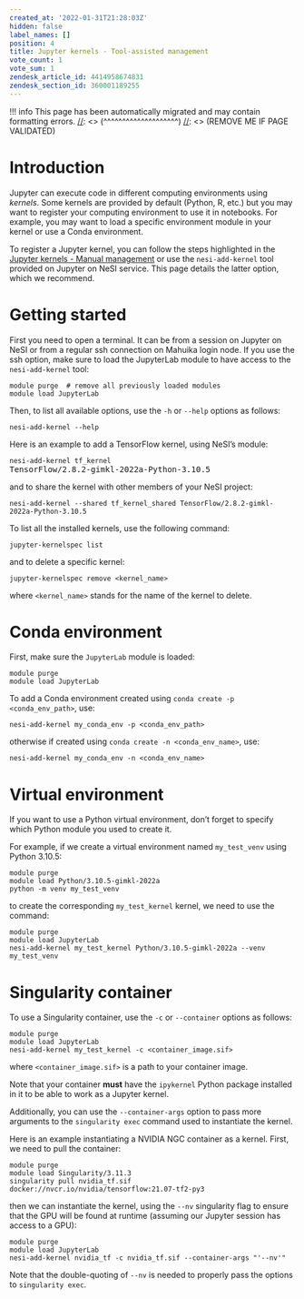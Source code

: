 ```yaml
---
created_at: '2022-01-31T21:28:03Z'
hidden: false
label_names: []
position: 4
title: Jupyter kernels - Tool-assisted management
vote_count: 1
vote_sum: 1
zendesk_article_id: 4414958674831
zendesk_section_id: 360001189255
---
```



[//]: <> (REMOVE ME IF PAGE VALIDATED)
[//]: <> (vvvvvvvvvvvvvvvvvvvv)
!!! info
    This page has been automatically migrated and may contain formatting errors.
[//]: <> (^^^^^^^^^^^^^^^^^^^^)
[//]: <> (REMOVE ME IF PAGE VALIDATED)
<h1 id="01H7EGCRSG9389SGGS98HZYGPE">Introduction</h1>
<p>Jupyter can execute code in different computing environments using <em>kernels</em>. Some kernels are provided by default (Python, R, etc.) but you may want to register your computing environment to use it in notebooks. For example, you may want to load a specific environment module in your kernel or use a Conda environment.</p>
<p>To register a Jupyter kernel, you can follow the steps highlighted in the <a href="https://support.nesi.org.nz/hc/en-gb/articles/4414951820559" target="_blank" rel="noopener">Jupyter kernels - Manual management</a> or use the <code>nesi-add-kernel</code> tool provided on Jupyter on NeSI service. This page details the latter option, which we recommend.</p>
<h1 id="01H7EGCRSGR39X0FERXZP9C3ZT">Getting started</h1>
<p>First you need to open a terminal. It can be from a session on Jupyter on NeSI or from a regular ssh connection on Mahuika login node. If you use the ssh option, make sure to load the JupyterLab module to have access to the <code>nesi-add-kernel</code> tool:</p>
<pre><code>module purge  # remove all previously loaded modules<br>module load JupyterLab
</code></pre>
<p>Then, to list all available options, use the <code>-h</code> or <code>--help</code> options as follows:</p>
<pre><code>nesi-add-kernel --help</code></pre>
<p>Here is an example to add a TensorFlow kernel, using NeSI’s module:</p>
<pre><code>nesi-add-kernel tf_kernel </code>TensorFlow/2.8.2-gimkl-2022a-Python-3.10.5</pre>
<p>and to share the kernel with other members of your NeSI project:</p>
<pre><code>nesi-add-kernel --shared tf_kernel_shared TensorFlow/2.8.2-gimkl-2022a-Python-3.10.5 </code></pre>
<p>To list all the installed kernels, use the following command:</p>
<pre><code>jupyter-kernelspec list</code></pre>
<p>and to delete a specific kernel:</p>
<pre><code>jupyter-kernelspec remove &lt;kernel_name&gt;</code></pre>
<p>where <code>&lt;kernel_name&gt;</code> stands for the name of the kernel to delete.</p>
<h1 id="conda-environment">Conda environment</h1>
<p>First, make sure the <code>JupyterLab</code> module is loaded:</p>
<pre><code>module purge
module load JupyterLab</code></pre>
<p>To add a Conda environment created using <code>conda create -p &lt;conda_env_path&gt;</code>, use:</p>
<pre><code>nesi-add-kernel my_conda_env -p &lt;conda_env_path&gt;</code></pre>
<p>otherwise if created using <code>conda create -n &lt;conda_env_name&gt;</code>, use:</p>
<pre><code>nesi-add-kernel my_conda_env -n &lt;conda_env_name&gt;</code></pre>
<h1 id="virtual-environment">Virtual environment</h1>
<p>If you want to use a Python virtual environment, don’t forget to specify which Python module you used to create it.</p>
<p>For example, if we create a virtual environment named <code>my_test_venv</code> using Python 3.10.5:</p>
<pre><code>module purge
module load Python/3.10.5-gimkl-2022a
python -m venv my_test_venv</code></pre>
<p>to create the corresponding <code>my_test_kernel</code> kernel, we need to use the command:</p>
<pre><code>module purge<br>module load JupyterLab<br>nesi-add-kernel my_test_kernel Python/3.10.5-gimkl-2022a --venv my_test_venv</code></pre>
<h1 id="singularity-container">Singularity container</h1>
<p>To use a Singularity container, use the <code>-c</code> or <code>--container</code> options as follows:</p>
<pre><code>module purge<br>module load JupyterLab<br>nesi-add-kernel my_test_kernel -c &lt;container_image.sif&gt;</code></pre>
<p>where <code>&lt;container_image.sif&gt;</code> is a path to your container image.</p>
<p>Note that your container <strong>must</strong> have the <code>ipykernel</code> Python package installed in it to be able to work as a Jupyter kernel.</p>
<p>Additionally, you can use the <code>--container-args</code> option to pass more arguments to the <code>singularity exec</code> command used to instantiate the kernel.</p>
<p>Here is an example instantiating a NVIDIA NGC container as a kernel. First, we need to pull the container:</p>
<pre><code>module purge
module load Singularity/3.11.3
singularity pull nvidia_tf.sif docker://nvcr.io/nvidia/tensorflow:21.07-tf2-py3</code></pre>
<p>then we can instantiate the kernel, using the <code>--nv</code> singularity flag to ensure that the GPU will be found at runtime (assuming our Jupyter session has access to a GPU):</p>
<pre><code>module purge<br>module load JupyterLab<br>nesi-add-kernel nvidia_tf -c nvidia_tf.sif --container-args "'--nv'"</code></pre>
<p>Note that the double-quoting of <code>--nv</code> is needed to properly pass the options to <code>singularity exec</code>.</p>